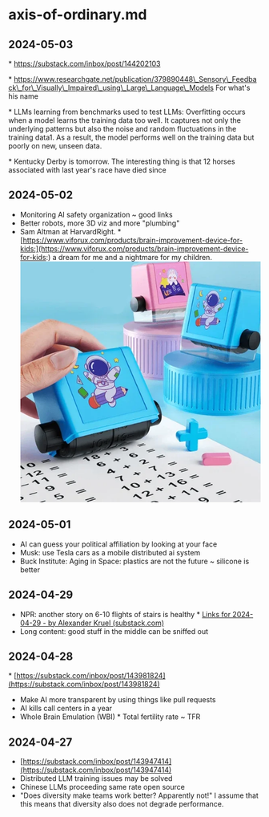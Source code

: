 # axis-of-ordinary.md

  

## 2024-05-03

\* https://substack.com/inbox/post/144202103

\* https://www.researchgate.net/publication/379890448\_Sensory\_Feedback\_for\_Visually\_Impaired\_using\_Large\_Language\_Models For what's his name

\* LLMs learning from benchmarks used to test LLMs: Overfitting occurs when a model learns the training data too well. It captures not only the underlying patterns but also the noise and random fluctuations in the training data1. As a result, the model performs well on the training data but poorly on new, unseen data.

\* Kentucky Derby is tomorrow. The interesting thing is that 12 horses associated with last year's race have died since

## 2024-05-02

* Monitoring AI safety organization ~ good links
* Better robots, more 3D viz and more "plumbing"
* Sam Altman at HarvardRight. \* [https://www.viforux.com/products/brain-improvement-device-for-kids:](https://www.viforux.com/products/brain-improvement-device-for-kids:) a dream for me and a nightmare for my children. ![1714670875238](image/axis-of-ordinary/1714670875238.png)

## 2024-05-01

* AI can guess your political affiliation by looking at your face
* Musk: use Tesla cars as a mobile distributed ai system
* Buck Institute: Aging in Space: plastics are not the future ~ silicone is better

## 2024-04-29

* NPR: another story on 6-10 flights of stairs is healthy \* [Links for 2024-04-29 - by Alexander Kruel (substack.com)](https://substack.com/inboxpost/144047089)
* Long content: good stuff in the middle can be sniffed out

## 2024-04-28

\* [https://substack.com/inbox/post/143981824](https://substack.com/inbox/post/143981824)

* Make AI more transparent by using things like pull requests
* AI kills call centers in a year
* Whole Brain Emulation (WBI) \* Total fertility rate ~ TFR

## 2024-04-27

* [https://substack.com/inbox/post/143947414](https://substack.com/inbox/post/143947414)
* Distributed LLM training issues may be solved
* Chinese LLMs proceeding same rate open source
* "Does diversity make teams work better? Apparently not!" I assume that this means that diversity also does not degrade performance.